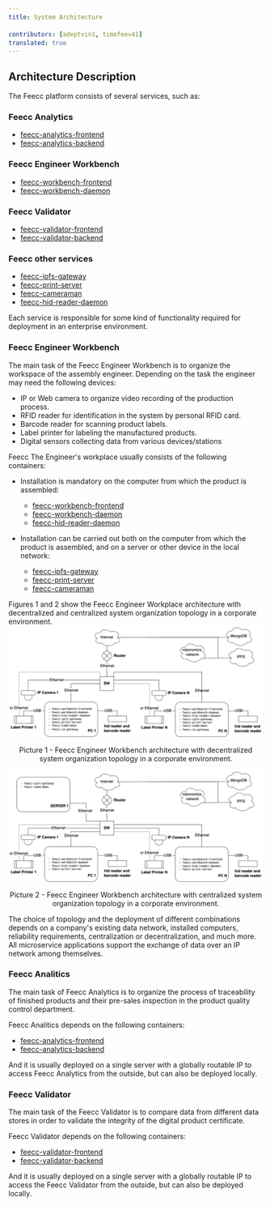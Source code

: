 ```yaml
---
title: System Architecture
 
contributors: [adeptvin1, timofeev41]
translated: true
---
```

## Architecture Description
The Feecc platform consists of several services, such as:
### Feecc Analytics

- [feecc-analytics-frontend](https://github.com/Multi-Agent-io/feecc-analytics-frontend)
- [feecc-analytics-backend](https://github.com/Multi-Agent-io/feecc-analytics-backend)

### Feecc Engineer Workbench

- [feecc-workbench-frontend](https://github.com/Multi-Agent-io/feecc-workbench-frontend)
- [feecc-workbench-daemon](https://github.com/Multi-Agent-io/feecc-workbench-daemon)

### Feecc Validator

- [feecc-validator-frontend](https://github.com/Multi-Agent-io/feecc-validator-frontend)
- [feecc-validator-backend](https://github.com/Multi-Agent-io/feecc-validator-backend)

### Feecc other services

- [feecc-ipfs-gateway](https://github.com/Multi-Agent-io/feecc-ipfs-gateway)
- [feecc-print-server](https://github.com/Multi-Agent-io/feecc-print-server)
- [feecc-cameraman](https://github.com/Multi-Agent-io/feecc-cameraman)
- [feecc-hid-reader-daemon](https://github.com/Multi-Agent-io/feecc-hid-reader-daemon)
  
Each service is responsible for some kind of functionality required for deployment in an enterprise environment.

### Feecc Engineer Workbench
The main task of the Feecc Engineer Workbench is to organize the workspace of the assembly engineer. Depending on the task the engineer may need the following devices:
- IP or Web camera to organize video recording of the production process.
- RFID reader for identification in the system by personal RFID card.
- Barcode reader for scanning product labels.
- Label printer for labeling the manufactured products. 
- Digital sensors collecting data from various devices/stations
  
Feecc The Engineer's workplace usually consists of the following containers:
- Installation is mandatory on the computer from which the product is assembled:

    - [feecc-workbench-frontend](https://github.com/Multi-Agent-io/feecc-workbench-frontend)
    - [feecc-workbench-daemon](https://github.com/Multi-Agent-io/feecc-workbench-daemon)
    - [feecc-hid-reader-daemon](https://github.com/Multi-Agent-io/feecc-hid-reader-daemon)

- Installation can be carried out both on the computer from which the product is assembled, and on a server or other device in the local network:

    - [feecc-ipfs-gateway](https://github.com/Multi-Agent-io/feecc-ipfs-gateway)
    - [feecc-print-server](https://github.com/Multi-Agent-io/feecc-print-server)
    - [feecc-cameraman](https://github.com/Multi-Agent-io/feecc-cameraman)

Figures 1 and 2 show the Feecc Engineer Workplace architecture with decentralized and centralized system organization topology in a corporate environment.
![architec1](../images/feecc-system-architecture/picture1.png)

<p align="center">
Picture 1 - Feecc Engineer Workbench architecture with decentralized system organization topology in a corporate environment.
</p>

![architec2](../images/feecc-system-architecture/picture2.png)

<p align="center">
Picture 2 - Feecc Engineer Workbench architecture with centralized system organization topology in a corporate environment.
</p>

The choice of topology and the deployment of different combinations depends on a company's existing data network, installed computers, reliability requirements, centralization or decentralization, and much more. All microservice applications support the exchange of data over an IP network among themselves.  

### Feecc Analitics
The main task of Feecc Analytics is to organize the process of traceability of finished products and their pre-sales inspection in the product quality control department.

Feecc Analitics depends on the following containers:

- [feecc-analytics-frontend](https://github.com/Multi-Agent-io/feecc-analytics-frontend)
- [feecc-analytics-backend](https://github.com/Multi-Agent-io/feecc-analytics-backend)

And it is usually deployed on a single server with a globally routable IP to access Feecc Analytics from the outside, but can also be deployed locally. 

### Feecc Validator
The main task of the Feecc Validator is to compare data from different data stores in order to validate the integrity of the digital product certificate. 

Feecc Validator depends on the following containers:

- [feecc-validator-frontend](https://github.com/Multi-Agent-io/feecc-validator-frontend)
- [feecc-validator-backend](https://github.com/Multi-Agent-io/feecc-validator-backend)
  
And it is usually deployed on a single server with a globally routable IP to access the Feecc Validator from the outside, but can also be deployed locally. 